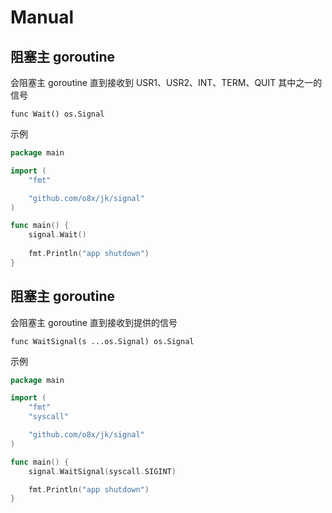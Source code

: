 Manual
===

## 阻塞主 goroutine

会阻塞主 goroutine 直到接收到 USR1、USR2、INT、TERM、QUIT 其中之一的信号

    func Wait() os.Signal

示例

```go
package main

import (
	"fmt"

	"github.com/o8x/jk/signal"
)

func main() {
	signal.Wait()
	
	fmt.Println("app shutdown")
}
```

## 阻塞主 goroutine

会阻塞主 goroutine 直到接收到提供的信号

    func WaitSignal(s ...os.Signal) os.Signal

示例

```go
package main

import (
	"fmt"
	"syscall"

	"github.com/o8x/jk/signal"
)

func main() {
	signal.WaitSignal(syscall.SIGINT)

	fmt.Println("app shutdown")
}
```
